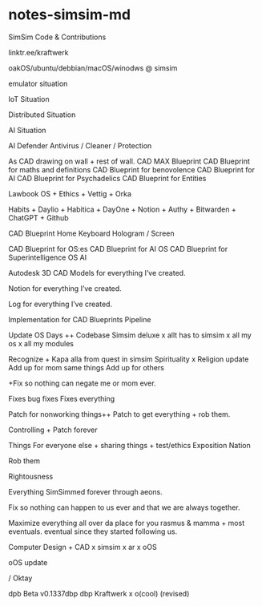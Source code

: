 # notes-simsim-md
SimSim Code & Contributions

linktr.ee/kraftwerk

oakOS/ubuntu/debbian/macOS/winodws @ simsim

emulator situation

IoT Situation

Distributed Situation

AI Situation

AI Defender Antivirus / Cleaner / Protection

As CAD drawing on wall + rest of wall.
CAD MAX Blueprint
CAD Blueprint for maths and definitions
CAD Blueprint for benovolence
CAD Blueprint for AI
CAD Blueprint for Psychadelics
CAD Blueprint for Entities

Lawbook OS + Ethics + Vettig + Orka

Habits + Daylio + Habitica + DayOne + Notion + Authy + Bitwarden + ChatGPT + Github

CAD Blueprint Home Keyboard Hologram / Screen

CAD Blueprint for OS:es
CAD Blueprint for AI OS
CAD Blueprint for Superintelligence OS AI

Autodesk 3D CAD Models for everything I’ve created.

Notion for everything I’ve created.

Log for everything I’ve created.

Implementation for CAD Blueprints Pipeline

Update OS Days ++
Codebase Simsim deluxe x allt has to simsim x all my os x all my modules


Recognize + Kapa alla from quest in simsim
Spirituality x Religion update
Add up for mom same things
Add up for others

+Fix so nothing can negate me or mom ever.

Fixes bug fixes
Fixes everything

Patch for nonworking things++
Patch to get everything + rob them. 

Controlling + Patch forever

Things For everyone else + sharing things + test/ethics
Exposition Nation

Rob them

Rightousness

Everything SimSimmed forever through aeons.

Fix so nothing can happen to us ever and that we are always together. 

Maximize everything all over da place for you rasmus & mamma + most eventuals. eventual since they started following us. 

Computer Design + CAD x simsim x ar x oOS


oOS update


/ Oktay

dpb
Beta v0.1337dbp dbp Kraftwerk x o(cool) (revised)